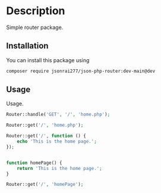 # Description

Simple router package.

## Installation

You can install this package using

```bash
composer require jsonrai277/json-php-router:dev-main@dev
```

## Usage

Usage.

```php
Router::handle('GET', '/', 'home.php');

Router::get('/', 'home.php');

Router::get('/', function () {
    echo 'This is the home page.';
});


function homePage() {
    return 'This is the home page.';
}

Router::get('/', 'homePage');
```
